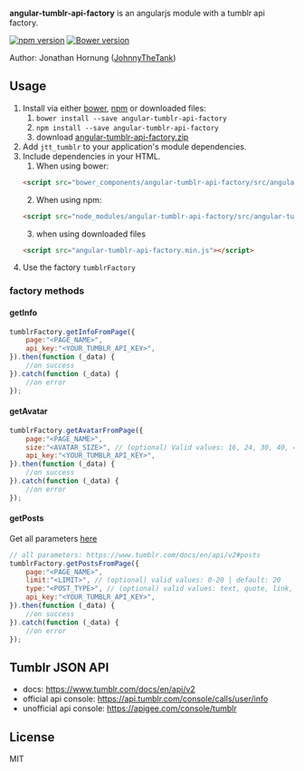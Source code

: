 **angular-tumblr-api-factory** is an angularjs module with a tumblr api factory.

[![npm version](https://badge.fury.io/js/angular-tumblr-api-factory.svg)](https://badge.fury.io/js/angular-tumblr-api-factory)
[![Bower version](https://badge.fury.io/bo/angular-tumblr-api-factory.svg)](https://badge.fury.io/bo/angular-tumblr-api-factory)

Author: Jonathan Hornung ([JohnnyTheTank](https://github.com/JohnnyTheTank))

## Usage

1. Install via either [bower](http://bower.io/), [npm](https://www.npmjs.com/) or downloaded files:
    1. `bower install --save angular-tumblr-api-factory`
    2. `npm install --save angular-tumblr-api-factory`
    3. download [angular-tumblr-api-factory.zip](https://github.com/JohnnyTheTank/angular-tumblr-api-factory/zipball/master)
2. Add `jtt_tumblr` to your application's module dependencies.
3. Include dependencies in your HTML.
    1. When using bower:
    ```html
    <script src="bower_components/angular-tumblr-api-factory/src/angular-tumblr-api-factory.min.js"></script>
    ```
    2. When using npm:
    ```html
    <script src="node_modules/angular-tumblr-api-factory/src/angular-tumblr-api-factory.min.js"></script>
    ```
    3. when using downloaded files
    ```html
    <script src="angular-tumblr-api-factory.min.js"></script>
    ```
4. Use the factory `tumblrFactory`


### factory methods

#### getInfo

```js
tumblrFactory.getInfoFromPage({
    page:"<PAGE_NAME>",
    api_key:"<YOUR_TUMBLR_API_KEY>",
}).then(function (_data) {
    //on success
}).catch(function (_data) {
    //on error
});
```

#### getAvatar

```js
tumblrFactory.getAvatarFromPage({
    page:"<PAGE_NAME>",
    size:"<AVATAR_SIZE>", // (optional) Valid values: 16, 24, 30, 40, 48, 64, 96, 128, 512
    api_key:"<YOUR_TUMBLR_API_KEY>",
}).then(function (_data) {
    //on success
}).catch(function (_data) {
    //on error
});
```

#### getPosts
Get all parameters [here](https://www.tumblr.com/docs/en/api/v2#posts)
```js
// all parameters: https://www.tumblr.com/docs/en/api/v2#posts
tumblrFactory.getPostsFromPage({
    page:"<PAGE_NAME>",
    limit:"<LIMIT>", // (optional) valid values: 0-20 | default: 20
    type:"<POST_TYPE>", // (optional) valid values: text, quote, link, answer, video, audio, photo, chat
    api_key:"<YOUR_TUMBLR_API_KEY>",
}).then(function (_data) {
    //on success
}).catch(function (_data) {
    //on error
});
```

## Tumblr JSON API

* docs: https://www.tumblr.com/docs/en/api/v2
* official api console: https://api.tumblr.com/console/calls/user/info
* unofficial api console: https://apigee.com/console/tumblr


## License

MIT